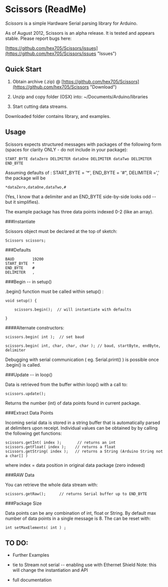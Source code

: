 Scissors  (ReadMe)
=====  

*Scissors* is a simple Hardware Serial parsing library for Arduino.

As of August 2012, Scissors is an alpha release.  It is tested and appears stable.  Please report bugs here:

[https://github.com/hex705/Scissors/issues](https://github.com/hex705/Scissors/issues "Issues")



Quick Start
---------------

1. Obtain archive (.zip) @  [https://github.com/hex705/Scissors](https://github.com/hex705/Scissors "Download")

3. Unzip and copy folder (OSX) into:   ~/Documents/Arduino/libraries

4. Start cutting data streams.

Downloaded folder contains library, and examples.


Usage
-----

Scissors expects structured messages with packages of the following form (spaces for clarity ONLY - do not include in your package):


	START_BYTE dataZero DELIMITER dataOne DELIMITER dataTwo DELIMITER END_BYTE



Assuming defaults of : START_BYTE = '*',  END_BYTE = '#",  DELIMITER =',' the package will be


	*dataZero,dataOne,dataTwo,#


(Yes, I know that a delimiter and an END_BYTE side-by-side looks odd -- but it simplifies).


The example package has three data points indexed 0-2 (like an array).

###Instantiate

Scissors object must be declared at the  top of sketch:

	Scissors scissors;

###Defaults

	BAUD        19200
	START_BYTE  *
	END_BYTE    #
	DELIMITER   ,


###Begin -- in setup()

.begin() function must be called within  setup() :

	void setup() {

		scissors.begin();  // will instantiate with defaults

	}

####Alternate constructors:

	scissors.begin( int );  // set baud

	scissors.begin( int, char, char, char ); // baud, startByte, endByte, delimiter


Debugging with serial communication ( eg. Serial.print() ) is possible once .begin() is called.


###Update -- in loop()

Data is retrieved from the buffer within loop() with a call to:

	scissors.update();

Returns the number (int) of data points found in current package.


###Extract Data Points

Incoming serial data is stored in a string buffer that is automatically parsed at delimiters upon receipt.  Individual values can be obtained by by calling the following get functions:

	scissors.getInt( index );		// returns an int
	scissors.getFloat( index );    // returns a float
	scissors.getString( index );   // returns a String (Arduino String not a char[] )

where index = data position in original data package (zero indexed)

###RAW Data

You can retrieve the whole data stream with:

	scissors.getRaw();		// returns Serial buffer up to END_BYTE


###Package Size

Data points can be any combination of  int, float or String.  By default max number of data points in a single message is 8.  The can be reset with:


	int setMaxElements( int ) ;




TO DO:
------

 * Further Examples

 * tie to Stream not serial -- enabling use with Ethernet Shield
		Note: this will change the instantiation and API

 * full documentation 



